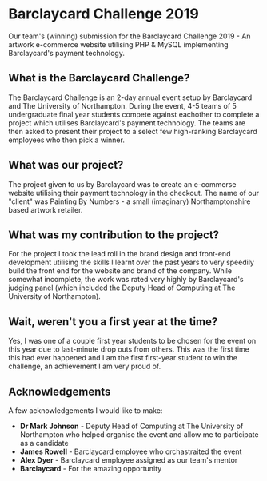 # Barclaycard Challenge 2019

Our team's (winning) submission for the Barclaycard Challenge 2019 - An artwork e-commerce website utilising PHP &amp; MySQL implementing Barclaycard's payment technology.

## What is the Barclaycard Challenge?

The Barclaycard Challenge is an 2-day annual event setup by Barclaycard and The University of Northampton. During the event, 4-5 teams of 5 undergraduate final year students compete against eachother to complete a project which utilises Barclaycard's payment technology. The teams are then asked to present their project to a select few high-ranking Barclaycard employees who then pick a winner.

## What was our project?

The project given to us by Barclaycard was to create an e-commerse website utilising their payment technology in the checkout. The name of our "client" was Painting By Numbers - a small (imaginary) Northamptonshire based artwork retailer. 

## What was my contribution to the project?

For the project I took the lead roll in the brand design and front-end development utilising the skills I learnt over the past years to very speedily build the front end for the website and brand of the company. While somewhat incomplete, the work was rated very highly by Barclaycard's judging panel (which included the Deputy Head of Computing at The University of Northampton).

## Wait, weren't you a first year at the time?

Yes, I was one of a couple first year students to be chosen for the event on this year due to last-minute drop outs from others. This was the first time this had ever happened and I am the first first-year student to win the challenge, an achievement I am very proud of.

## Acknowledgements

A few acknowledgements I would like to make:

- **Dr Mark Johnson** - Deputy Head of Computing at The University of Northampton who helped organise the event and allow me to participate as a candidate
- **James Rowell** - Barclaycard employee who orchastraited the event
- **Alex Dyer** - Barclaycard employee assigned as our team's mentor 
- **Barclaycard** - For the amazing opportunity

